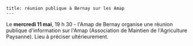     title: réunion publique à Bernay sur les Amap 
    ---
    
Le **mercredi 11 mai**, 19 h 30 - l'Amap de Bernay organise une réunion publique d'information sur l'Amap (Association de Maintien de l'Agriculture Paysanne). Lieu à préciser ultérieurement.